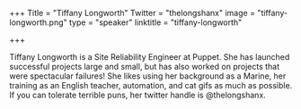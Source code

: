 +++
Title = "Tiffany Longworth"
Twitter = "thelongshanx"
image = "tiffany-longworth.png"
type = "speaker"
linktitle = "tiffany-longworth"

+++

Tiffany Longworth is a Site Reliability Engineer at Puppet. She has launched successful projects large and small, but has also worked on projects that were spectacular failures! She likes using her background as a Marine, her training as an English teacher, automation, and cat gifs as much as possible. If you can tolerate terrible puns, her twitter handle is @thelongshanx.
